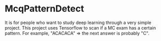 # McqPatternDetect
It is for people who want to study deep learning through a very simple project. This project uses Tensorflow to scan if a MC exam has a certain pattern. For example, "ACACACA" => the next answer is probably "C".
